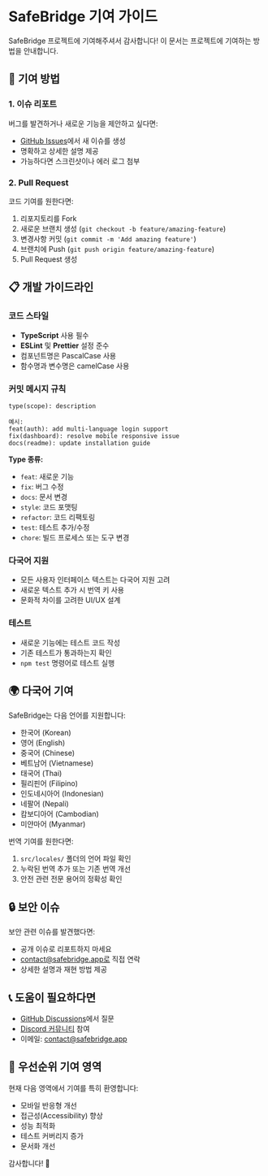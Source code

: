# SafeBridge 기여 가이드

SafeBridge 프로젝트에 기여해주셔서 감사합니다! 이 문서는 프로젝트에 기여하는 방법을 안내합니다.

## 🤝 기여 방법

### 1. 이슈 리포트
버그를 발견하거나 새로운 기능을 제안하고 싶다면:
- [GitHub Issues](https://github.com/your-username/safebridge/issues)에서 새 이슈를 생성
- 명확하고 상세한 설명 제공
- 가능하다면 스크린샷이나 에러 로그 첨부

### 2. Pull Request
코드 기여를 원한다면:
1. 리포지토리를 Fork
2. 새로운 브랜치 생성 (`git checkout -b feature/amazing-feature`)
3. 변경사항 커밋 (`git commit -m 'Add amazing feature'`)
4. 브랜치에 Push (`git push origin feature/amazing-feature`)
5. Pull Request 생성

## 📋 개발 가이드라인

### 코드 스타일
- **TypeScript** 사용 필수
- **ESLint** 및 **Prettier** 설정 준수
- 컴포넌트명은 PascalCase 사용
- 함수명과 변수명은 camelCase 사용

### 커밋 메시지 규칙
```
type(scope): description

예시:
feat(auth): add multi-language login support
fix(dashboard): resolve mobile responsive issue
docs(readme): update installation guide
```

**Type 종류:**
- `feat`: 새로운 기능
- `fix`: 버그 수정
- `docs`: 문서 변경
- `style`: 코드 포맷팅
- `refactor`: 코드 리팩토링
- `test`: 테스트 추가/수정
- `chore`: 빌드 프로세스 또는 도구 변경

### 다국어 지원
- 모든 사용자 인터페이스 텍스트는 다국어 지원 고려
- 새로운 텍스트 추가 시 번역 키 사용
- 문화적 차이를 고려한 UI/UX 설계

### 테스트
- 새로운 기능에는 테스트 코드 작성
- 기존 테스트가 통과하는지 확인
- `npm test` 명령어로 테스트 실행

## 🌍 다국어 기여

SafeBridge는 다음 언어를 지원합니다:
- 한국어 (Korean)
- 영어 (English)
- 중국어 (Chinese)
- 베트남어 (Vietnamese)
- 태국어 (Thai)
- 필리핀어 (Filipino)
- 인도네시아어 (Indonesian)
- 네팔어 (Nepali)
- 캄보디아어 (Cambodian)
- 미얀마어 (Myanmar)

번역 기여를 원한다면:
1. `src/locales/` 폴더의 언어 파일 확인
2. 누락된 번역 추가 또는 기존 번역 개선
3. 안전 관련 전문 용어의 정확성 확인

## 🔒 보안 이슈

보안 관련 이슈를 발견했다면:
- 공개 이슈로 리포트하지 마세요
- contact@safebridge.app로 직접 연락
- 상세한 설명과 재현 방법 제공

## 📞 도움이 필요하다면

- [GitHub Discussions](https://github.com/your-username/safebridge/discussions)에서 질문
- [Discord 커뮤니티](https://discord.gg/safebridge) 참여
- 이메일: contact@safebridge.app

## 🎯 우선순위 기여 영역

현재 다음 영역에서 기여를 특히 환영합니다:
- 모바일 반응형 개선
- 접근성(Accessibility) 향상
- 성능 최적화
- 테스트 커버리지 증가
- 문서화 개선

감사합니다! 🙏